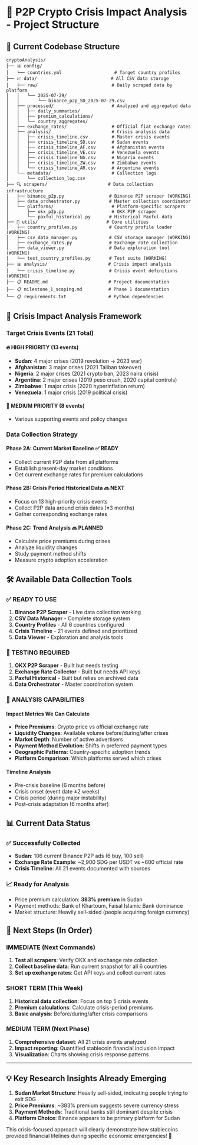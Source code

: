 # 🚨 P2P Crypto Crisis Impact Analysis - Project Structure

## 📁 **Current Codebase Structure**

```doc
cryptoAnalysis/
├── 📊 config/
│   └── countries.yml                    # Target country profiles
├── 📈 data/                            # All CSV data storage
│   ├── raw/                            # Daily scraped data by platform
│   │   └── 2025-07-29/
│   │       └── binance_p2p_SD_2025-07-29.csv
│   ├── processed/                      # Analyzed and aggregated data
│   │   ├── daily_summaries/
│   │   ├── premium_calculations/
│   │   └── country_aggregates/
│   ├── exchange_rates/                 # Official fiat exchange rates
│   ├── analysis/                       # Crisis analysis data
│   │   ├── crisis_timeline.csv         # Master crisis events
│   │   ├── crisis_timeline_SD.csv      # Sudan events
│   │   ├── crisis_timeline_AF.csv      # Afghanistan events
│   │   ├── crisis_timeline_VE.csv      # Venezuela events
│   │   ├── crisis_timeline_NG.csv      # Nigeria events
│   │   ├── crisis_timeline_ZW.csv      # Zimbabwe events
│   │   └── crisis_timeline_AR.csv      # Argentina events
│   └── metadata/                       # Collection logs
│       └── collection_log.csv
├── 🔍 scrapers/                       # Data collection infrastructure
│   ├── binance_p2p.py                 # Binance P2P scraper (WORKING)
│   ├── data_orchestrator.py           # Master collection coordinator
│   └── platforms/                      # Platform-specific scrapers
│       ├── okx_p2p.py                  # OKX P2P scraper
│       └── paxful_historical.py       # Historical Paxful data
├── 🧪 utils/                          # Core utilities
│   ├── country_profiles.py            # Country profile loader (WORKING)
│   ├── csv_data_manager.py            # CSV storage manager (WORKING)
│   ├── exchange_rates.py              # Exchange rate collection
│   ├── data_viewer.py                 # Data exploration tool (WORKING)
│   └── test_country_profiles.py       # Test suite (WORKING)
├── 📊 analysis/                       # Crisis impact analysis
│   └── crisis_timeline.py             # Crisis event definitions (WORKING)
├── 📋 README.md                       # Project documentation
├── 📋 milestone_1_scoping.md          # Phase 1 documentation
└── 📋 requirements.txt                # Python dependencies
```

## 🎯 **Crisis Impact Analysis Framework**

### **Target Crisis Events (21 Total)**

#### 🔥 **HIGH PRIORITY (13 events)**

- **Sudan**: 4 major crises (2019 revolution → 2023 war)
- **Afghanistan**: 3 major crises (2021 Taliban takeover)  
- **Nigeria**: 2 major crises (2021 crypto ban, 2023 naira crisis)
- **Argentina**: 2 major crises (2019 peso crash, 2020 capital controls)
- **Zimbabwe**: 1 major crisis (2020 hyperinflation return)
- **Venezuela**: 1 major crisis (2019 political crisis)

#### 📅 **MEDIUM PRIORITY (8 events)**

- Various supporting events and policy changes

### **Data Collection Strategy**

#### **Phase 2A: Current Market Baseline** ✅ READY

- Collect current P2P data from all platforms
- Establish present-day market conditions
- Get current exchange rates for premium calculations

#### **Phase 2B: Crisis Period Historical Data** 🔜 NEXT

- Focus on 13 high-priority crisis events
- Collect P2P data around crisis dates (±3 months)
- Gather corresponding exchange rates

#### **Phase 2C: Trend Analysis** 🔜 PLANNED

- Calculate price premiums during crises
- Analyze liquidity changes
- Study payment method shifts
- Measure crypto adoption acceleration

## 🛠️ **Available Data Collection Tools**

### ✅ **READY TO USE**

1. **Binance P2P Scraper** - Live data collection working
2. **CSV Data Manager** - Complete storage system
3. **Country Profiles** - All 6 countries configured
4. **Crisis Timeline** - 21 events defined and prioritized
5. **Data Viewer** - Exploration and analysis tools

### 🧪 **TESTING REQUIRED**

1. **OKX P2P Scraper** - Built but needs testing
2. **Exchange Rate Collector** - Built but needs API keys
3. **Paxful Historical** - Built but relies on archived data
4. **Data Orchestrator** - Master coordination system

### 🎯 **ANALYSIS CAPABILITIES**

#### **Impact Metrics We Can Calculate**

- **Price Premiums**: Crypto price vs official exchange rate
- **Liquidity Changes**: Available volume before/during/after crises
- **Market Depth**: Number of active advertisers
- **Payment Method Evolution**: Shifts in preferred payment types
- **Geographic Patterns**: Country-specific adoption trends
- **Platform Comparison**: Which platforms served which crises

#### **Timeline Analysis**

- Pre-crisis baseline (6 months before)
- Crisis onset (event date ±2 weeks)
- Crisis period (during major instability)
- Post-crisis adaptation (6 months after)

## 📊 **Current Data Status**

### ✅ **Successfully Collected**

- **Sudan**: 106 current Binance P2P ads (6 buy, 100 sell)
- **Exchange Rate Example**: ~2,900 SDG per USDT vs ~600 official rate
- **Crisis Timeline**: All 21 events documented with sources

### 📈 **Ready for Analysis**

- Price premium calculation: **383% premium** in Sudan
- Payment methods: Bank of Khartoum, Faisal Islamic Bank dominance
- Market structure: Heavily sell-sided (people acquiring foreign currency)

## 🚀 **Next Steps (In Order)**

### **IMMEDIATE (Next Commands)**

1. **Test all scrapers**: Verify OKX and exchange rate collection
2. **Collect baseline data**: Run current snapshot for all 6 countries
3. **Set up exchange rates**: Get API keys and collect current rates

### **SHORT TERM (This Week)**

1. **Historical data collection**: Focus on top 5 crisis events
2. **Premium calculations**: Calculate crisis-period premiums
3. **Basic analysis**: Before/during/after crisis comparisons

### **MEDIUM TERM (Next Phase)**

1. **Comprehensive dataset**: All 21 crisis events analyzed
2. **Impact reporting**: Quantified stablecoin financial inclusion impact
3. **Visualization**: Charts showing crisis response patterns

---

## 💡 **Key Research Insights Already Emerging**

1. **Sudan Market Structure**: Heavily sell-sided, indicating people trying to exit SDG
2. **Price Premiums**: ~383% premium suggests severe currency stress
3. **Payment Methods**: Traditional banks still dominant despite crisis
4. **Platform Choice**: Binance appears to be primary platform for Sudan

This crisis-focused approach will clearly demonstrate how stablecoins provided financial lifelines during specific economic emergencies! 🎯
